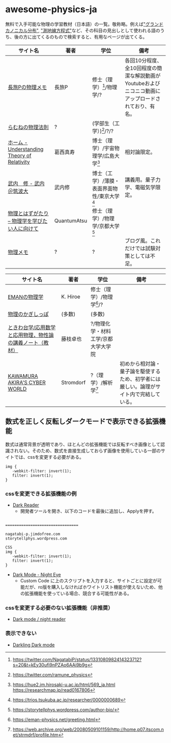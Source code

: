 # awesome-physics-ja

無料で入手可能な物理の学習教材（日本語）の一覧。敬称略。例えば["グランドカノニカル分布"](https://www.google.com/search?q=%E3%82%B0%E3%83%A9%E3%83%B3%E3%83%89%E3%82%AB%E3%83%8E%E3%83%8B%E3%82%AB%E3%83%AB%E5%88%86%E5%B8%83), ["測地線方程式"](https://www.google.com/search?q=%E6%B8%AC%E5%9C%B0%E7%B7%9A%E6%96%B9%E7%A8%8B%E5%BC%8F)など、その科目の見出しとして使われる語のうち、後の方に出てくるのもので検索すると、有用なページが出てくる。

| サイト名                                                                                                 | 著者        | 学位                             | 備考                                                                                                                                                                      |
| -------------------------------------------------------------------------------------------------------- | ----------- | -------------------------------- | ------------------------------------------------------------------------------------------------------------------------------------------------------------------------- |
| [長旅Pの物理メモ](https://nagatabi-p.jimdofree.com/)                                                     | 長旅P       | 修士（理学）[^2]/物理学/?        | 各回10分程度、全10回程度の簡潔な解説動画がYoutubeおよびニコニコ動画にアップロードされており、有名。 |
| [らむねの物理法則](https://ramune-physics.blogspot.com/p/index.html)                                     | ?           |  (学部生（工学）)[^5]/?/?                            |                                                                                                                                                           |
| [ホーム - Understanding Theory of Relativity](https://home.hirosaki-u.ac.jp/relativity/)                 | 葛西真寿    | 博士（理学）/宇宙物理学/広島大学[^7]                                 | 相対論限定。                                                                                                                                                              |
| [武内　修 - 武内＠筑波大](https://dora.bk.tsukuba.ac.jp/~takeuchi/?%E6%AD%A6%E5%86%85%E3%80%80%E4%BF%AE) | 武内修      | 博士（工学）/薄膜・表面界面物性/東京大学[^6]                                | 講義用。量子力学、電磁気学限定。                                                                                                                                                                  |
| [物理とはずがたり – 物理学を学びたい人に向けて](https://storytellphys.wordpress.com/)                    | QuantumAtsu | 修士（理学）/物理学/京都大学[^4] |                                                                                                                                                           |
| [物理メモ](https://butsurimemo.com/)                                                                     | ?           | ?                                | ブログ風。これだけでは試験対策としては不足。                                                                                                                                |

| サイト名                                                                                                                | 著者      | 学位                                | 備考                                                                                   |
| ----------------------------------------------------------------------------------------------------------------------- | --------- | ----------------------------------- | -------------------------------------------------------------------------------------- |
| [EMANの物理学](https://eman-physics.net/)                                                                               | K. Hiroe  | 修士（理学）/物理学[^1]/?           |                                                                                        |
| [物理のかぎしっぽ](http://hooktail.sub.jp/)                                                                             | (多数)    | (多数)                              |                                                                                        |
| [ときわ台学/応用数学と応用物理，物性論の講義ノート（教材）](http://www.f-denshi.com/)                                   | 藤枝卓也  | ?/物理化学・材料工学/京都大学大学院 |                                                                                        |
| [KAWAMURA AKIRA'S CYBER WORLD](https://web.archive.org/web/20210512013149/http://home.p07.itscom.net/strmdrf/index.htm) | Stromdorf | ?（理学）/解析学[^3]                | 初めから相対論・量子論を駆使するため、初学者には厳しい。論理がサイト内で完結している。 |

[^1]: <https://eman-physics.net/greeting.html>
[^2]: <https://twitter.com/NagatabiP/status/1331080982414323712?s=20&t=kEy30ufi9nPZAo6AAi9b9g>
[^3]: <https://web.archive.org/web/20080509101159/http://home.p07.itscom.net/strmdrf/profile.htm>
[^4]: <https://storytellphys.wordpress.com/author-bio/>
[^5]: https://twitter.com/ramune_physics
[^6]: https://trios.tsukuba.ac.jp/researcher/0000000689
[^7]: https://hue2.jm.hirosaki-u.ac.jp/html/569_ja.html https://researchmap.jp/read0167806

## 数式を正しく反転しダークモードで表示できる拡張機能
数式は通常背景が透明であり、ほとんどの拡張機能では反転すべき画像として認識されない。そのため、数式を直接生成しておらず画像を使用している一部のサイトでは、cssを変更する必要がある。
```
img {
   -webkit-filter: invert(1);
   filter: invert(1);
}
```
### cssを変更できる拡張機能の例
- [Dark Reader](https://chrome.google.com/webstore/detail/dark-reader/eimadpbcbfnmbkopoojfekhnkhdbieeh)
   - 開発者ツールを開き、以下のコードを最後に追加し、Applyを押す。
<!---アルファベット順に並び替えられるため、後に編集しやすくするためにzzz.zzzを追加したが、削除しても良い。--->
```

================================

nagatabi-p.jimdofree.com
storytellphys.wordpress.com

CSS
img {
   -webkit-filter: invert(1);
   filter: invert(1);
}
```
- [Dark Mode - Night Eye](https://chrome.google.com/webstore/detail/dark-mode-night-eye/alncdjedloppbablonallfbkeiknmkdi)
   - Custom Code に上のスクリプトを入力すると、サイトごとに設定が可能だが、ro版を購入しなければホワイトリスト機能が使えないため、他の拡張機能を使っている場合、競合する可能性がある。

### cssを変更する必要のない拡張機能（非推奨）
- [Dark mode / night reader](https://chrome.google.com/webstore/detail/dark-mode-night-reader/hmafjphdklmdjfcnljjeonfpgafanjjc)
### 表示できない
- [Darkling Dark mode](https://chrome.google.com/webstore/detail/darkling-dark-mode/enofnamganfiiidbpcmcihkihfmfpobo)
<!---
- [Dark Mode](https://chrome.google.com/webstore/detail/dark-mode/dmghijelimhndkbmpgbldicpogfkceaj)
- [Super Dark Mode](https://chrome.google.com/webstore/detail/super-dark-mode/nlgphodeccebbcnkgmokeegopgpnjfkc/)
- [Dark Mode For Chrome]()
--->
